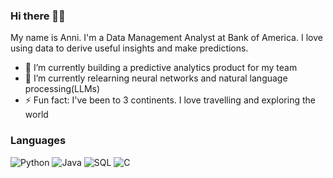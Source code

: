 ### Hi there 👋🏾

My name is Anni. I'm a Data Management Analyst at Bank of America. I love using data to derive useful insights and make predictions.

- 🔭 I’m currently building a predictive analytics product for my team
- 🌱 I’m currently relearning neural networks and natural language processing(LLMs)
- ⚡ Fun fact: I've been to 3 continents. I love travelling and exploring the world

### Languages

![Python](https://img.shields.io/badge/-Python-000?&logo=Python)
![Java](https://img.shields.io/badge/-Java-000?&logo=Java&logoColor=007396)
![SQL](https://img.shields.io/badge/-SQL-000?&logo=MySQL)
![C](https://img.shields.io/badge/-C-000?&logo=C)

<!--
### Projects

[![](https://img.shields.io/badge/-📍20Accenture-Internship-000)](https://github.com/Anni-Bamwenda/Accenture-Project)
[![](https://img.shields.io/badge/-👩🏾‍💻%20Industry-Classification-000)](https://github.com/Anni-Bamwenda/Industry_Classification-Project)
[![](https://img.shields.io/badge/-🏠%20House-Price-Prediction-000)]((https://github.com/Anni-Bamwenda/House-Pricing-Prediciton-Project))

